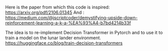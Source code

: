 
Here is the paper from which this code is inspired: https://arxiv.org/pdf/2106.01345
    And : https://medium.com/@jscriptcoder/demystifying-upside-down-reinforcement-learning-a-k-a-%EA%93%A4-b7bd4214b33f

The idea is to re-implement Decision Transformer in Pytorch and to use it to train a model on the lunar lander environment.
https://huggingface.co/blog/train-decision-transformers